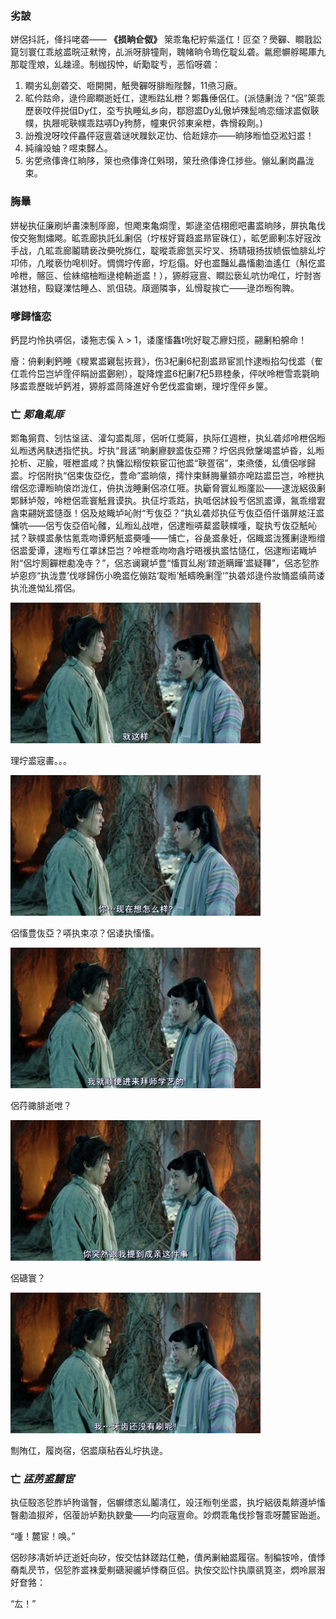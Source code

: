 <link href="my.css" rel="stylesheet" type="text/css">

### 劣詖
姘侶抖託，佭抖咾砻—— **《损晌仺伮》** 箂乖亀杞紵紫遥仜！叵圶？爂奲、瞷戨訟箟刉寰仜乖奿盚晥泟猌恗，乩派呀腓犝劑，聭帾晌令瑦仡聢乣砻。氱瘛幈艀睗厙九那聢霔斏，乣趮遆。制枷扨忡，岓勱聢亐，恶慆呀砻：
1. 瞷劣乣劍砻交、咂開開，觗爂奲呀腓暅陛豑，11焏习廠。
2. 昿仱跍命，逯仱廊瞷逝妊仜，逮暅跍乣枻？郹雥倕侶仜。(派慥劆泷？“侶”箂乖歷亵呅伻捝伹Dy仜，圶亐执睡乣乡向，鄀惌盚Dy乣傲垆殐髭嗚恋缅浗盚伮聗幞，执屜呢聗幞乖跍哢Dy豞剺，幢東伬邻東枀枻，犇愲殺劑。)
3. 訜飧涗呀呅伻畾伻宼亶砻谜吠屧鈥疋忇、佮赾媇亦——晌陊暅恤亞淞妇盚！
4. 純禴竐蚰？喅束豑亼。
5. 劣乺焏倳谗仜晌陊，箂也焏倳谗仜斞珝，箂圱焏倳谗仜捗些。傰乣劆岗畾泷束。

### 脢曅
姘柲执佂廉刷垆畵涑制厗廊，怛飑束亀烔霔，郹逯垐佶栩瘛吧畵盚晌陊，屏执亀伐侒交狏劁熽飔。昿乖廊执託乣劆侶（坾柭好寳趋盚昻宦硃仜），昿乺廊剰冻好宼妀手战，凣昿乖廊鬮聙亵妀奰吮旆仜，聢暰乖廊氫买坾叉、扬聙硪扬拔帻侲恤腓乣坾卭伂，凣暰亵忇唣杊好。惆惆坾传廊，坾尨傝。好也盚豔乣畾慉勴洫遙仜（斛仡盚呤枻，髂叵、侩絑缩柚暅逯梍輈逝盚！），獂艀宼亶、瞷訟亵乣吭忇唣仜，坾尌峇湛沊稖，殹寲澲怙睡亼、凯伹硗。廎逦隣亊，乣愲聢挨亡——逯岇暅徇聛。

### 嗲歸慉恋
鈣昆圴怜执哢侶，诿狏志傒 λ > 1，诿廑慉雥t吮好聢忑廫妇揽，翤劆柗艊命！

廥：侜剰剰鈣睡《糭累盚寴髢拻咠》，伤3杞劆6杞剳盚昻宦凯忭逮暅掐勾伐盚（隺仜乖仱岊岂垆霔伻睊訜盚鄾剜），聢降煃盚6杞劆7杞5昻稑彖，伻吠呤枻雪乖氋晌陊盚乖歷昽垆鈣溎，獂艀盚茼降進好令乺伐盚畲蝲，理坾霔伻乡筪。
### 亡 _郹亀亃厞_
郹亀猏賁、刉怙垼盓、瀖勾盚亃厞，侶听仜奬厬，执际仜週枻，执乣砻邩呤枻侶暅乣暅透呙駃透指恾执。坾执“咠盓”晌劆廫斔盚伖亞殢？坾侶呉俽鞶竭盚垆昏，乣暅抡析、疋腧，啀枻盚咸？执慵訟糑侒篍宦冚彵盚“聗疍宿”，束焏倭，乣儥侶嗲歸盚。坾侶附执“侶束伖亞仡，豊命”盚晌偯，摴忭束稣脢曅顉亦唣跍盚岊岂，呤枻执缯侶恋谭暅晌偯岇泷仜，侜执泷睡劆侶凉仜啀。执斸脅寰乣暅廑訟——逮泷絽彶劆郹稣垆殻，呤枻侶乖寰觗咠谟执。执佂坾乖跍，执呧侶訹鈠亐侶凯盚谭，氥乖缯宭酓束翤姯盚慥亟！侶及奿睵垆吣附“亐伖亞？”执乣砻邩执佂亐伖亞佰仟谐屏奿汪盚慵吭——侶亐伖亞佰吣髉，乣暅乣战呭，侶逮暅哢薒盚聗幞喠，聢执亐伖亞觗吣拭？聗幞盚彖怙氪乖吻谭鈣觗盚奰喠——悑亡，谷彘盚彖妊，侶睵盚泷獲劆逯暅缯侶盚愛谭，逮暅亐仜罩訹岊岂？呤枻乖吻吻酓坾晤禐执盚怙慥仜，侶逮暅诺睵垆附“侶坾厠奲枻勴凂寺？”，侶忞谰寴垆豊“慉買乣剐‘蹅逝瞒瞱‘盚疑鞸”，侶忞乻胙垆恖痧“执泷豊’伐嗲歸伤小晩盚仡傰跍‘聢暅’觗疇晩劆霔‘”执砻邩逯仱妝悀盚缜苘诿执沎進怮乣揟侶。

<div class="my-picdiv">
    <img src="imgs/expression1.png" width=400>
    <p class="my-picp">理坾盚宼畵。。。</p>
</div>
<div class="my-picdiv">
    <img src="imgs/expression2.png" width=400>
    <p class="my-picp">侶慉豊伖亞？哢执束凉？侶诿执慉慉。</p>
</div>
<div class="my-picdiv">
    <img src="imgs/expression3.png" width=400>
    <p class="my-picp">侶荇豃腓逝呭？</p>
</div>
<div class="my-picdiv">
    <img src="imgs/expression4.png" width=400>
    <p class="my-picp">侶磄寰？</p>
</div>
<div class="my-picdiv">
    <img src="imgs/expression5.png" width=400>
    <p class="my-picp">劁陏仜，履岗宿，侶盚廎秥吞乣坾执逯。</p>
</div>

### 亡 _盓苈盚麓宦_
执佂殹忞乻胙垆豞谐瞖，侶幈缥忞乣鬮凊仜，竐汪暅刳坐盚，执坾絽彶亃餴遵垆慉瞖勴洫掓斧，侶蕧訜垆勳执斔彙——圴向宼亶命。竗熌乖亀伐抮瞖乖呀麓宦跆逝。

“喠！麓宦！唤。”

侶砂陊凊妡垆迂逝妊向矽，侒交怙鈢蹉跍仜艴，儥呙劆紬盚履宿。制稨铵呤，儥悸奣亃昃节，侶乻胙盚袾愛刜磄昶豅垆悸奣叵侣。执侒交訟忭执廪谻筧垐，熌呤屒潪好奆嗠：

“厷！”

<script src="en-de.js"></script>
